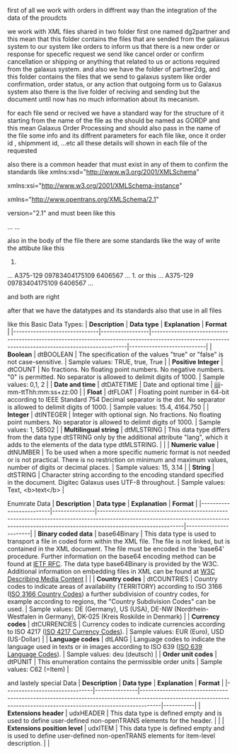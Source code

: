 first of all we work with orders in diffrent way than the integration of the data of the proudcts

we work with XML files shared in two folder first one named dg2partner and this mean that this folder contains the files that are sended from the galaxus system to our system like orders to inform us that there is a new order or response for specefic request we send like cancel order or confirm cancellation or shipping or anything that related to us or actions required from the galaxus system.
and also we have the folder of partner2dg, and this folder contains the files that we send to galaxus system like order confirmation,
order status, or any action that outgoing form us to Galaxus system 
also there is the live folder of reciving and sending but the document until now has no much information about its mecanism.

for each file send or recived we have a standard way for the structure of it starting from the name of the file as the should be named as 
GORDP and this mean Galaxus Order Processing and should also pass in the name of the file some info and its diffrent parameters for each file like,
once it order id , shipmment id, ...etc all these details will shown in each file of the requested 

also  there is a common header that must exist in any of them to confirm the standards like 
xmlns:xsd="http://www.w3.org/2001/XMLSchema"

xmlns:xsi="http://www.w3.org/2001/XMLSchema-instance"

xmlns="http://www.opentrans.org/XMLSchema/2.1"

version="2.1"
and must been like this 
<?xml version="1.0" encoding="utf-8"?>
<ORDERRESPONSE xmlns:xsd="http://www.w3.org/2001/XMLSchema" xmlns:xsi="http://www.w3.org/2001/XMLSchema-instance" xmlns="http://www.opentrans.org/XMLSchema/2.1" version="2.1">
	<ORDERRESPONSE_HEADER>
		...
	</ORDERRESPONSE_HEADER>
	<ORDERRESPONSE_ITEM_LIST>
		...
	</ORDERRESPONSE_ITEM_LIST>
</ORDERRESPONSE>

also in the body of the file there are some standards like the way of write the attibute like this 
1. <?xml version="1.0" encoding="utf-8"?>
<ORDERRESPONSE xmlns:xsd="http://www.w3.org/2001/XMLSchema" xmlns:xsi="http://www.w3.org/2001/XMLSchema-instance" xmlns="http://www.opentrans.org/XMLSchema/2.1" version="2.1">
...
	<PRODUCT_ID>
		<SUPPLIER_PID xmlns="http://www.bmecat.org/bmecat/2005">A375-129</SUPPLIER_PID>
		<INTERNATIONAL_PID xmlns="http://www.bmecat.org/bmecat/2005">09783404175109</INTERNATIONAL_PID>
		<BUYER_PID xmlns="http://www.bmecat.org/bmecat/2005">6406567</BUYER_PID>
	</PRODUCT_ID>
...
</ORDERRESPONSE>
1. or this 
 <?xml version="1.0" encoding="utf-8"?>
<ORDERRESPONSE xmlns:xsd="http://www.w3.org/2001/XMLSchema" xmlns:xsi="http://www.w3.org/2001/XMLSchema-instance" xmlns="http://www.opentrans.org/XMLSchema/2.1" xmlns:bmecat="http://www.bmecat.org/bmecat/2005" version="2.1">
...
			<PRODUCT_ID>
				<bmecat:SUPPLIER_PID>A375-129</bmecat:SUPPLIER_PID>
				<bmecat:INTERNATIONAL_PID>09783404175109</bmecat:INTERNATIONAL_PID>
				<bmecat:BUYER_PID>6406567</bmecat:BUYER_PID>
			</PRODUCT_ID>
...	
</ORDERRESPONSE>

and both are right 

after that we have the datatypes and its standards also that use in all files

like this 
Basic Data Types:
| **Description**              | **Data type**   | **Explanation**                                                                                                                                   | **Format**                |
|------------------------------|-----------------|---------------------------------------------------------------------------------------------------------------------------------------------------|---------------------------|
| **Boolean**                   | dtBOOLEAN       | The specification of the values "true" or "false" is not case-sensitive.                                                                         | Sample values: TRUE, true, True |
| **Positive Integer**          | dtCOUNT         | No fractions. No floating point numbers. No negative numbers. "0" is permitted. No separator is allowed to delimit digits of 1000.                | Sample values: 0,1, 2      |
| **Date and time**             | dtDATETIME      | Date and optional time                                                                                                                                 | jjjj-mm-ttThh:mm:ss+zz:00 |
| **Float**                     | dtFLOAT         | Floating point number in 64-bit according to IEEE Standard 754 Decimal separator is the dot. No separator is allowed to delimit digits of 1000.     | Sample values: 15.4, 4164.750 |
| **Integer**                   | dtINTEGER       | Integer with optional sign. No fractions. No floating point numbers. No separator is allowed to delimit digits of 1000.                           | Sample values: 1, 58502    |
| **Multilingual string**       | dtMLSTRING      | This data type differs from the data type dtSTRING only by the additional attribute "lang", which it adds to the elements of the data type dtMLSTRING. |                           |
| **Numeric value**             | dtNUMBER        | To be used when a more specific numeric format is not needed or is not practical. There is no restriction on minimum and maximum values, number of digits or decimal places. | Sample values: 15, 3.14   |
| **String**                    | dtSTRING        | Character string according to the encoding standard specified in the document. Digitec Galaxus uses UTF-8 throughout.                              | Sample values: Text, &lt;b&gt;text&lt;/b&gt; |

Enumrate Data
| **Description**         | **Data type** | **Explanation**                                                                                                                                                                          | **Format**            |
|-------------------------|---------------|------------------------------------------------------------------------------------------------------------------------------------------------------------------------------------------|-----------------------|
| **Binary coded data**   | base64Binary  | This data type is used to transport a file in coded form within the XML file. The file is not linked, but is contained in the XML document. The file must be encoded in the 'base64' procedure. Further information on the base64 encoding method can be found at [IETF RFC](http://www.ietf.org/rfc/rfc2045.txt). The data type base64Binary is provided by the W3C. Additional information on embedding files in XML can be found at [W3C Describing Media Content](http://www.w3.org/TR/xml-media-types/.) |                       |
| **Country codes**       | dtCOUNTRIES   | Country codes to indicate areas of availability (TERRITORY) according to ISO 3166 ([ISO 3166 Country Codes](https://www.iso.org/iso-3166-country-codes.html)) a further subdivision of country codes, for example according to regions, the "Country Subdivision Codes" can be used. | Sample values: DE (Germany), US (USA), DE-NW (Nordrhein-Westfalen in Germany), DK-025 (Kreis Roskilde in Denmark) |
| **Currency codes**      | dtCURRENCIES  | Currency codes to indicate currencies according to ISO 4217 ([ISO 4217 Currency Codes](https://www.iso.org/iso-4217-currency-codes.html)).                                                    | Sample values: EUR (Euro), USD (US-Dollar) |
| **Language codes**      | dtLANG        | Language codes to indicate the language used in texts or in images according to ISO 639 ([ISO 639 Language Codes](https://www.iso.org/iso-639-language-codes.html)).                       | Sample values: deu (deutsch) |
| **Order unit codes**    | dtPUNIT       | This enumeration contains the permissible order units                                                                                                                                     | Sample values: C62 (=Item) |

and lastely special Data
| **Description**               | **Data type** | **Explanation**                                                                                                                                                   | **Format** |
|-------------------------------|---------------|-------------------------------------------------------------------------------------------------------------------------------------------------------------------|-----------|
| **Extensions header**          | udxHEADER     | This data type is defined empty and is used to define user-defined non-openTRANS elements for the header.                                                          |           |
| **Extensions position level**  | udxITEM       | This data type is defined empty and is used to define user-defined non-openTRANS elements for item-level description.                                             |           |

